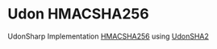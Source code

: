 # Udon HMACSHA256

UdonSharp Implementation [HMACSHA256](https://learn.microsoft.com/dotnet/api/system.security.cryptography.hmacsha256) using [UdonSHA2](https://github.com/koyashiro/udon-sha2)
